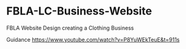 # FBLA-LC-Business-Website
FBLA Website Design creating a Clothing Business

Guidance https://www.youtube.com/watch?v=P8YuWEkTeuE&t=911s
